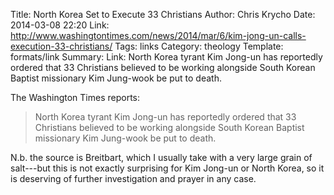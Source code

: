 Title: North Korea Set to Execute 33 Christians
Author: Chris Krycho
Date: 2014-03-08 22:20
Link: http://www.washingtontimes.com/news/2014/mar/6/kim-jong-un-calls-execution-33-christians/
Tags: links
Category: theology
Template: formats/link
Summary: Link: North Korea tyrant Kim Jong-un has reportedly ordered that 33 Christians believed to be working alongside South Korean Baptist missionary Kim Jung-wook be put to death.

The Washington Times reports:

> North Korea tyrant Kim Jong-un has reportedly ordered that 33 Christians
> believed to be working alongside South Korean Baptist missionary Kim Jung-wook
> be put to death.

N.b. the source is Breitbart, which I usually take with a very large grain of
salt---but this is not exactly surprising for Kim Jong-un or North Korea, so it
is deserving of further investigation and prayer in any case.